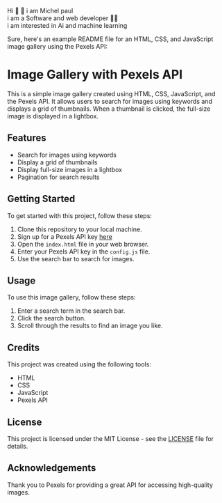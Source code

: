 
Hi 👋 👋 i am Michel paul <br>
i am a Software and web developer 👩‍💻 <br>
i am interested in Ai and machine learning

Sure, here's an example README file for an HTML, CSS, and JavaScript image gallery using the Pexels API:

# Image Gallery with Pexels API

This is a simple image gallery created using HTML, CSS, JavaScript, and the Pexels API. It allows users to search for images using keywords and displays a grid of thumbnails. When a thumbnail is clicked, the full-size image is displayed in a lightbox.

## Features

- Search for images using keywords
- Display a grid of thumbnails
- Display full-size images in a lightbox
- Pagination for search results

## Getting Started

To get started with this project, follow these steps:

1. Clone this repository to your local machine.
2. Sign up for a Pexels API key [here](https://www.pexels.com/api/)
3. Open the `index.html` file in your web browser.
4. Enter your Pexels API key in the `config.js` file.
5. Use the search bar to search for images.

## Usage

To use this image gallery, follow these steps:

1. Enter a search term in the search bar.
2. Click the search button.
3. Scroll through the results to find an image you like.

## Credits

This project was created using the following tools:

- HTML
- CSS
- JavaScript
- Pexels API

## License

This project is licensed under the MIT License - see the [LICENSE](LICENSE) file for details.

## Acknowledgements

Thank you to Pexels for providing a great API for accessing high-quality images.
<!---
MichelDP/MichelDP is a ✨ special ✨ repository because its `README.md` (this file) appears on your GitHub profile.
You can click the Preview link to take a look at your changes.

